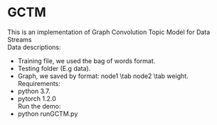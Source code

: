 # GCTM
This is an implementation of Graph Convolution Topic Model for Data Streams 
\
Data descriptions:
* Training file, we used the bag of words format.
* Testing folder (E.g data).
* Graph, we saved by format: node1 \tab node2 \tab weight.
\
Requirements:
* python 3.7.
* pytorch 1.2.0
\
Run the demo:
* python runGCTM.py
